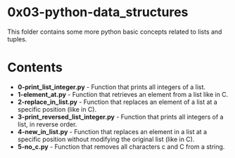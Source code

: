 # 0x03-python-data_structures
This folder contains some more python basic concepts related to lists and tuples.

# Contents
* **0-print_list_integer.py** - Function that prints all integers of a list.
* **1-element_at.py** - Function that retrieves an element from a list like in C.
* **2-replace_in_list.py** - Function that replaces an element of a list at a specific position (like in C).
* **3-print_reversed_list_integer.py** - Function that prints all integers of a list, in reverse order.
* **4-new_in_list.py** - Function that replaces an element in a list at a specific position without modifying the original list (like in C).
* **5-no_c.py** - Function that removes all characters c and C from a string.